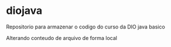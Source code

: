 # diojava
Repositorio para armazenar o codigo do curso da DIO java basico

Alterando conteudo de arquivo de forma local